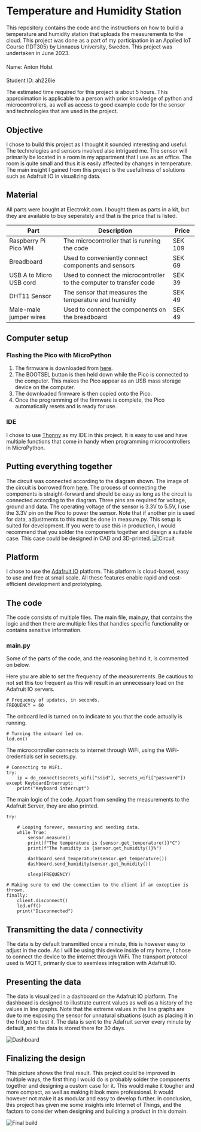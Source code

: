 # Temperature and Humidity Station
This repository contains the code and the instructions on how to build a temperature and humidity station that uploads the measurements to the cloud. This project was done as a part of my participation in an Applied IoT Course (1DT305) by Linnaeus University, Sweden. This project was undertaken in June 2023.

####
Name: Anton Holst
####
Student ID: ah226ie

The estimated time required for this project is about 5 hours. This approximation is applicable to a person with prior knowledge of python and microcontrollers, as well as access to good example code for the sensor and technologies that are used in the project.

## Objective
I chose to build this project as I thought it sounded interesting and useful. The technologies and sensors involved also intrigued me. The sensor will primarily be located in a room in my appartment that I use as an office. The room is quite small and thus it is easily affected by changes in temperature. The main insight I gained from this project is the usefullness of solutions such as Adafruit IO in visualizing data.

## Material

All parts were bought at Electrokit.com. I bought them as parts in a kit, but they are available to buy seperately and that is the price that is listed.

| Part | Description | Price |
| --- | --- | --- |
| Raspberry Pi Pico WH | The microcontroller that is running the code | SEK 109 |
| Breadboard | Used to conveniently connect components and sensors | SEK 69 |
| USB A to Micro USB cord | Used to connect the microcontroller to the computer to transfer code | SEK 39 |
| DHT11 Sensor | The sensor that measures the temperature and humidity | SEK 49 |
| Male-male jumper wires | Used to connect the components on the breadboard | SEK 49 |

## Computer setup

### Flashing the Pico with MicroPython
1. The firmware is downloaded from [here](https://micropython.org/download/rp2-pico-w/).
2. The BOOTSEL button is then held down while the Pico is connected to the computer. This makes the Pico appear as an USB mass storage device on the computer.
3. The downloaded firmware is then copied onto the Pico.
4. Once the programming of the firmware is complete, the Pico automatically resets and is ready for use.

### IDE
I chose to use [Thonny](https://thonny.org/) as my IDE in this project. It is easy to use and have multiple functions that come in handy when programming microcontrollers in MicroPython.

## Putting everything together
The circuit was connected according to the diagram shown. The image of the circuit is borrowed from [here](https://github.com/iot-lnu/applied-iot/tree/master/Raspberry%20Pi%20Pico%20(W)%20Micropython/sensor-examples/P5_DHT_11_DHT_22). The process of connecting the components is straight-forward and should be easy as long as the circuit is connected according to the diagram. Three pins are required for voltage, ground and data. The operating voltage of the sensor is 3.3V to 5.5V, I use the 3.3V pin on the Pico to power the sensor. Note that if another pin is used for data, adjustments to this must be done in measure.py. This setup is suited for development. If you were to use this in production, I would recommend that you solder the components together and design a suitable case. This case could be designed in CAD and 3D-printed.
![Circuit](https://github.com/lohant/temperatureandhumidity/blob/main/circuit.png)

## Platform
I chose to use the [Adafruit IO](https://io.adafruit.com/) platform. This platform is cloud-based, easy to use and free at small scale. All these features enable rapid and cost-efficient development and prototyping.

## The code
The code consists of multiple files. The main file, main.py, that contains the logic and then there are multiple files that handles specific functionality or contains sensitive information. 

### main.py
Some of the parts of the code, and the reasoning behind it, is commented on below.


Here you are able to set the frequency of the measurements. Be cautious to not set this too frequent as this will result in an unnecessary load on the Adafruit IO servers.
```
# Frequency of updates, in seconds.
FREQUENCY = 60
```

The onboard led is turned on to indicate to you that the code actually is running.
```
# Turning the onboard led on.
led.on()
```

The microcontroller connects to internet through WiFi, using the WiFi-credentials set in secrets.py.
```
# Connecting to WiFi.
try:
    ip = do_connect(secrets_wifi["ssid"], secrets_wifi["password"])
except KeyboardInterrupt:
    print("Keyboard interrupt")
```

The main logic of the code. Appart from sending the measurements to the Adafruit Server, they are also printed.
```
try:
    
    # Looping forever, measuring and sending data.
    while True:
        sensor.measure()
        print(f"The temperature is {sensor.get_temperature()}°C")
        print(f"The humidity is {sensor.get_humidity()}%")
        
        dashboard.send_temperature(sensor.get_temperature())
        dashboard.send_humidity(sensor.get_humidity())
        
        sleep(FREQUENCY)

# Making sure to end the connection to the client if an exception is thrown.
finally:
    client.disconnect()
    led.off()
    print("Disconnected")
```

## Transmitting the data / connectivity
The data is by default transmitted once a minute, this is however easy to adjust in the code. As I will be using this device inside of my home, I chose to connect the device to the internet through WiFi. The transport protocol used is MQTT, primarily due to seemless integration with Adafruit IO.

## Presenting the data
The data is visualized in a dashboard on the Adafruit IO platform. The dashboard is designed to illustrate current values as well as a history of the values in line graphs. Note that the extreme values in the line graphs are due to me exposing the sensor for unnatural situations (such as placing it in the fridge) to test it. The data is sent to the Adafruit server every minute by default, and the data is stored there for 30 days.

![Dashboard](https://github.com/lohant/temperatureandhumidity/blob/main/dashboard.png)

## Finalizing the design
This picture shows the final result. This project could be improved in multiple ways, the first thing I would do is probably solder the components together and designing a custom case for it. This would make it tougher and more compact, as well as making it look more professional. It would however not make it as modular and easy to develop further. In conclusion, this project has given me some insights into Internet of Things, and the factors to consider when designing and building a product in this domain.

![Final build](https://github.com/lohant/temperatureandhumidity/blob/main/build.png)
